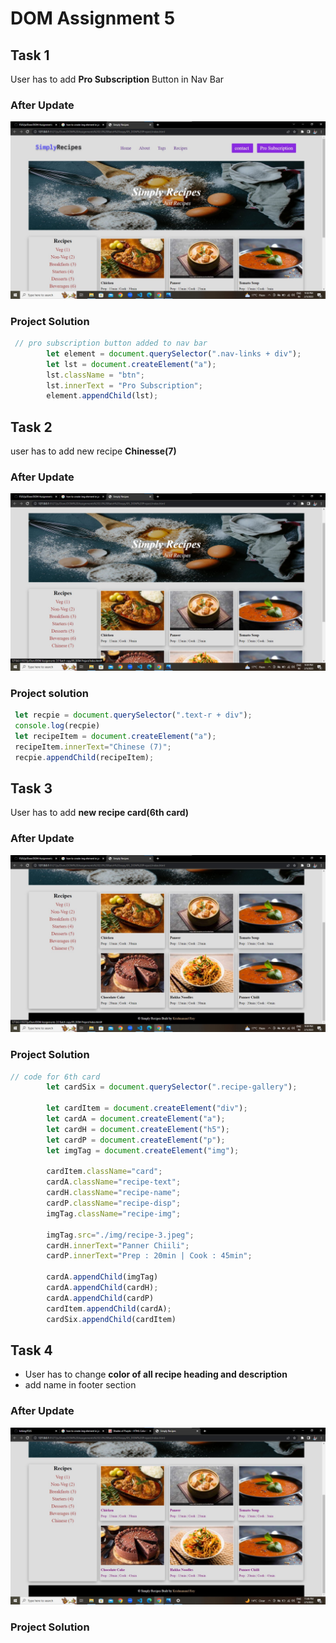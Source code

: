 # DOM Assignment 5
## Task 1
User has to add **Pro Subscription** Button in Nav Bar
### After Update
![Nav bar Updated](./Output/Output-1.jpg)

### Project Solution
```javascript
 // pro subscription button added to nav bar
        let element = document.querySelector(".nav-links + div");
        let lst = document.createElement("a");
        lst.className = "btn";
        lst.innerText = "Pro Subscription";
        element.appendChild(lst);
```
## Task 2
user has to add new recipe **Chinesse(7)**
### After Update
![recipe added](./Output/output-2.jpg)
### Project solution
```javascript
 let recpie = document.querySelector(".text-r + div");
 console.log(recpie)
 let recipeItem = document.createElement("a");
 recipeItem.innerText="Chinese (7)";
 recpie.appendChild(recipeItem);
```
## Task 3
User has to add **new recipe card(6th card)**
### After Update
![recipe card added](./Output/output-3.jpg) 
### Project Solution
```javascript
// code for 6th card
        let cardSix = document.querySelector(".recipe-gallery");
    
        let cardItem = document.createElement("div");
        let cardA = document.createElement("a");
        let cardH = document.createElement("h5");
        let cardP = document.createElement("p");
        let imgTag = document.createElement("img");

        cardItem.className="card";
        cardA.className="recipe-text";
        cardH.className="recipe-name";
        cardP.className="recipe-disp";
        imgTag.className="recipe-img";

        imgTag.src="./img/recipe-3.jpeg";
        cardH.innerText="Panner Chiili";
        cardP.innerText="Prep : 20min | Cook : 45min";

        cardA.appendChild(imgTag)
        cardA.appendChild(cardH);
        cardA.appendChild(cardP)
        cardItem.appendChild(cardA);
        cardSix.appendChild(cardItem)
```
## Task 4
- User has to change **color of all recipe heading and description**
- add name in footer section

### After Update
![color changed](./Output/output-4.jpg)
### Project Solution